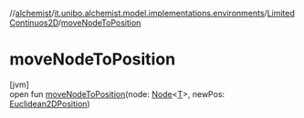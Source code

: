 //[alchemist](../../../index.md)/[it.unibo.alchemist.model.implementations.environments](../index.md)/[LimitedContinuos2D](index.md)/[moveNodeToPosition](move-node-to-position.md)

# moveNodeToPosition

[jvm]\
open fun [moveNodeToPosition](move-node-to-position.md)(node: [Node](../../it.unibo.alchemist.model.interfaces/-node/index.md)<[T](../-museum-hall/index.md)>, newPos: [Euclidean2DPosition](../../it.unibo.alchemist.model.implementations.positions/-euclidean2-d-position/index.md))
